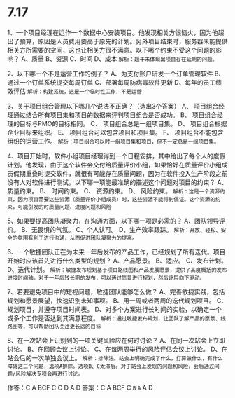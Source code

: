 # 7.17

1、一个项目经理在运作一个数据中心安装项目。他发现相关方很恼火，因为他超出了预算，原因是人员费用要高于原先的计划。另外项目结束时，服务器未能提供相关方所需要的空间，这也让相关方很不满意。以下哪个约束不受这个问题的影响？
A、质量
B、资源
C、时间
D、成本
`解析：题干未体现出项目存在延期的问题。`

2、以下哪一个不是运营工作的例子？
A、为支付账户研发一个订单管理软件
B、通过一个订单系统提交每周订单
C、部署每周防病毒软件更新
D、每年的员工绩效评估
`解析：构建系统，这是一个临时性工作，不是运营`

3、关于项目组合管理以下哪几个说法不正确？（选出3个答案）
A、 项目组合经理通过结合所有项目集和项目的数据来评判项目组合是否成功。
B、 项目组合经理的目标与PMO的目标相同。
C、 项目组合总是一组项目集。
D、 项目组合根据企业目标来组织。
E、 项目组合可以包含项目和项目集。
F、 项目组合不能包含组织的运营工作。
`解析：项目组合可以时一组项目集和项目，但不一定总是一组项目集。`

4、项目开始时，软件小组项目经理得到一个日程安排，其中给出了每个人的度假计划。他发现，由于这个软件会交付给质量评价小组，如果恰好在质量评价小组成员假期重叠时提交软件，就很有可能存在质量问题，因为在软件投入生产阶段之前没有人对软件进行测试。以下哪一项能最准确的描述这个问题对项目的约束？
A、 质量约束。
B、 时间约束。
C、 资源约束。
D、 风险约束。
`解析：这是一个资源约束，因为项目需要这些资源（质量评价小组成员）时，这些资源不能得到保证。这个资源的约束，可能引发的时质量问题、进度问题和风险`

5、如果要提高团队凝聚力，在沟通方面，以下哪一项是必需的？
A、团队领导评价。
B、无畏惧的气氛。
C、个人认可。
D、生产效率跟踪。
`解析：开放、轻松、安全的氛围有利于进行沟通，从而促进团队凝聚力的提高。`

6、一个敏捷团队正在为未来一年后发布的产品工作，已经规划了所有迭代。项目开始时应该首先进行什么类型的规划？
A、产品愿景。
B、适应。
C、发布计划。
D、迭代计划。
`解析：敏捷发布规划基于项目路线图和产品发展愿景，提供了高度概括的发布进度时间轴。对于一年后较长期的发布，可以通过愿景进行规划，然后逐层向下驱动。`

7、若要避免项目中的短视问题，敏捷团队能够怎么做？
A、完善敏捷实践，包括规划和愿景展望，快速识别未知事项。
B、用一周或者两周的迭代规划项目。
C、规划项目，并遵守项目时间表。
D、对多个方案进行长时间的实验，以确定一个或多个工作是否达到其满意程度。
`解析：通过敏捷发布规划，让团队了解产品的愿景、线路图等，可以帮助团队关注更长远的目标`

8、在一次站会上识别到的一项关键风险应在何时讨论？
A、在同一次站会上立即讨论。
B、在回顾会议上讨论。
C、在每两周举行的风险评估会议上讨论。
D、在站会后的一次单独会议上。
`解析：排除法。站会上明确完成了什么，打算做什么，有什么障碍这三个问题，选项A排除。选项B、C太滞后。对于站会上发现的问题和风险，会后通过问题/风险解决专项会再进行讨论。`

作答：C A BCF C  C   D  A D
答案：C A BCF C `B` `A` A D
